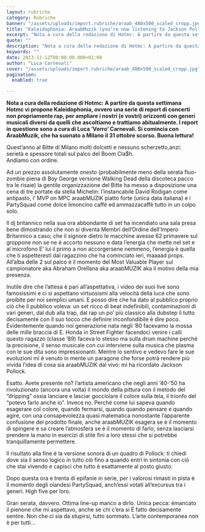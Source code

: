 ```yaml
---
layout: rubriche
category: Rubriche
banner: "/assets/uploads/import.rubriche/araab_480x500_scaled_cropp.jpg"
title: "Kaleidophonia: AraabMuzik (you’re now listening to Jackson Pollock)"
excerpt: "Nota a cura della redazione di Hotmc: A partire da questa settimana Hotmc vi propone Kaleidophonia, ovvero una serie di report di concerti non propriamente rap, per ampliare i nostri (e vostri) orizzonti con generi musicali diversi da quelli che ascoltiamo e trattiamo abitualmente. I report in questione sono a cura di Luca ‘Verro’ Carnevali. [&hellip"
quote: ""
description: "Nota a cura della redazione di Hotmc: A partire da questa settimana Hotmc vi propone Kaleidophonia, ovvero una serie di report di concerti non propriamente rap, per ampliare i nostri (e vostri) orizzonti con generi musicali diversi da quelli che ascoltiamo e trattiamo abitualmente. I report in questione sono a cura di Luca ‘Verro’ Carnevali. [&hellip"
keywords: ""
date: 2013-11-12T00:00:00.000+01:00
author: "Luca Carnevali"
cover: "/assets/uploads/import.rubriche/araab_480x500_scaled_cropp.jpg"
pagination:
  enabled: true

---
```


[](https://hotmc.com/competition-araabmuzik-e-david-rodigan-vinci-i-biglietti-per-levento-di-milano/araab%5F480x500%5Fscaled%5Fcropp/)

**Nota a cura della redazione di Hotmc: A partire da questa settimana Hotmc vi propone Kaleidophonia, ovvero una serie di report di concerti non propriamente rap, per ampliare i nostri (e vostri) orizzonti con generi musicali diversi da quelli che ascoltiamo e trattiamo abitualmente. I report in questione sono a cura di Luca ‘Verro’ Carnevali. Si comincia con AraabMuzik, che ha suonato a Milano il 31 ottobre scorso. Buona lettura!**

Quest’anno al Bitte di Milano molti dolcetti e nessuno scherzetto,anzi: serietà e spessore totali sul palco del Boom Cla$h.  
Andiamo con ordine.

Ad un prezzo assolutamente onesto (probabilmente meno della serata fluo-zombie piena di Boy George versione Walking Dead della discoteca pacco tra le risaie) la gentile organizzazione del Bitte ha messo a disposizione una cena di tre portate da stella Michelin: l’instancabile David Rodigan come antipasto, l’ MVP on MPC araabMUZIK piatto forte (unica data italiana) e i PartySquad come dolce limoncino caffè ed ammazzacaffè tutto in un colpo solo.

Il dj britannico nella sua ora abbondante di set ha incendiato una sala presa bene dimostrando che non si diventa Membri dell’Ordine dell’Impero Britannico a caso; che il signore dietro le macchine avesse 62 primavere sul groppone non se ne è accorto nessuno e data l’energia che mette nel set e al microfono E’ lui il primo a non accorgersene nemmeno, l’energia è quella che ti aspetteresti dal ragazzino che ha cominciato ieri, maaaad props. All’alba delle 2 sul palco è il momento del Most Valuable Player sul campionatore aka Abraham Orellana aka araabMUZIK aka il motivo della mia presenza.

Inutile dire che l’attesa è pari all’aspettativa, i video dei suoi live sono famosissimi e ci si aspettano virtuosismi alla velocità della luce che sono proibite per noi semplici umani. E posso dire che ha dato al pubblico proprio ciò che il pubblico voleva: un set ricco di beat indefinibili, contaminazioni di vari generi, dal dub alla trap, dal rap un po’ più classico alla dubstep il tutto decisamente con il suo tocco che definire inconfondibile è dire poco. Evidentemente quando noi generazione nata negli ’80 facevamo la mossa delle mille braccia di E. Honda in Street Fighter facendoci venire i calli questo ragazzo (classe ’89) faceva lo stesso ma sulla drum machine perché la precisione, il senso musicale con cui interviene sulla musica che plasma con le sue dita sono impressionanti. Mentre lo sentivo e vedevo fare le sue evoluzioni mi è venuto in mente un paragone che forse potrà rendere più vivida l’idea di cosa sia araabMUZIK dal vivo: mi ha ricordato Jackson Pollock.

Esatto. Avete presente no? l’artista americano che negli anni ’40-’50 ha rivoluzionato (ancora una volta) il mondo della pittura con il metodo del “dripping” ossia lanciare e lasciar gocciolare il colore sulla tela, il trionfo del “potevo farlo anche io”. Invece no. Perché come lui sapeva quando esagerare col colore, quando fermarsi, quando quando pensare e quando agire, con una consapevolezza quasi matematica nonostante l’apparente confusione del prodotto finale, anche araabMUZIK esagera se è il momento di spingere e sa creare l’atmosfera se è il momento di farlo, senza lasciarsi prendere la mano in esercizi di stile fini a loro stessi che si potrebbe tranquillamente permettere.

Il risultato alla fine è la versione sonora di un quadro di Pollock: ti chiedi dove sia il senso logico in tutto ciò fino a quando entri in sintonia con ciò che stai vivendo e capisci che tutto è esattamente al posto giusto.

Dopo questa ora e trenta di epifanie in serie, per i valorosi rimasti in pista è il momento degli olandesi PartySquad, anch’essi votati all’excursus tra i generi. High five per loro.

Gran serata, davvero. Ottima line-up manco a dirlo. Unica pecca: èmancato il pienone che mi aspettavo, anche se chi c’era si Ë fatto decisamente sentire. Non che ci sia da stupirsi, tutto sommato. L’arte contemporanea non è per tutti…